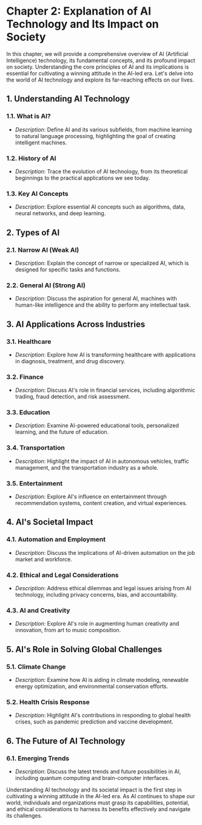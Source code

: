 Chapter 2: Explanation of AI Technology and Its Impact on Society
=================================================================

In this chapter, we will provide a comprehensive overview of AI (Artificial Intelligence) technology, its fundamental concepts, and its profound impact on society. Understanding the core principles of AI and its implications is essential for cultivating a winning attitude in the AI-led era. Let's delve into the world of AI technology and explore its far-reaching effects on our lives.

**1. Understanding AI Technology**
----------------------------------

### 1.1. **What is AI?**

* *Description*: Define AI and its various subfields, from machine learning to natural language processing, highlighting the goal of creating intelligent machines.

### 1.2. **History of AI**

* *Description*: Trace the evolution of AI technology, from its theoretical beginnings to the practical applications we see today.

### 1.3. **Key AI Concepts**

* *Description*: Explore essential AI concepts such as algorithms, data, neural networks, and deep learning.

**2. Types of AI**
------------------

### 2.1. **Narrow AI (Weak AI)**

* *Description*: Explain the concept of narrow or specialized AI, which is designed for specific tasks and functions.

### 2.2. **General AI (Strong AI)**

* *Description*: Discuss the aspiration for general AI, machines with human-like intelligence and the ability to perform any intellectual task.

**3. AI Applications Across Industries**
----------------------------------------

### 3.1. **Healthcare**

* *Description*: Explore how AI is transforming healthcare with applications in diagnosis, treatment, and drug discovery.

### 3.2. **Finance**

* *Description*: Discuss AI's role in financial services, including algorithmic trading, fraud detection, and risk assessment.

### 3.3. **Education**

* *Description*: Examine AI-powered educational tools, personalized learning, and the future of education.

### 3.4. **Transportation**

* *Description*: Highlight the impact of AI in autonomous vehicles, traffic management, and the transportation industry as a whole.

### 3.5. **Entertainment**

* *Description*: Explore AI's influence on entertainment through recommendation systems, content creation, and virtual experiences.

**4. AI's Societal Impact**
---------------------------

### 4.1. **Automation and Employment**

* *Description*: Discuss the implications of AI-driven automation on the job market and workforce.

### 4.2. **Ethical and Legal Considerations**

* *Description*: Address ethical dilemmas and legal issues arising from AI technology, including privacy concerns, bias, and accountability.

### 4.3. **AI and Creativity**

* *Description*: Explore AI's role in augmenting human creativity and innovation, from art to music composition.

**5. AI's Role in Solving Global Challenges**
---------------------------------------------

### 5.1. **Climate Change**

* *Description*: Examine how AI is aiding in climate modeling, renewable energy optimization, and environmental conservation efforts.

### 5.2. **Health Crisis Response**

* *Description*: Highlight AI's contributions in responding to global health crises, such as pandemic prediction and vaccine development.

**6. The Future of AI Technology**
----------------------------------

### 6.1. **Emerging Trends**

* *Description*: Discuss the latest trends and future possibilities in AI, including quantum computing and brain-computer interfaces.

Understanding AI technology and its societal impact is the first step in cultivating a winning attitude in the AI-led era. As AI continues to shape our world, individuals and organizations must grasp its capabilities, potential, and ethical considerations to harness its benefits effectively and navigate its challenges.
